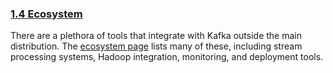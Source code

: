 ### [1.4 Ecosystem](#ecosystem)

There are a plethora of tools that integrate with Kafka outside the main distribution. The [ecosystem page](https://cwiki.apache.org/confluence/display/KAFKA/Ecosystem) lists many of these, including stream processing systems, Hadoop integration, monitoring, and deployment tools.


